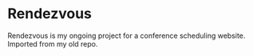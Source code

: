 # Rendezvous
Rendezvous is my ongoing project for a conference scheduling website. Imported from my old repo. 
